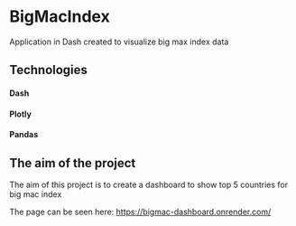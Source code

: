 # BigMacIndex
Application in Dash created to visualize big max index data

## Technologies
#### Dash
#### Plotly
#### Pandas

## The aim of the project
The aim of this project is to create a dashboard to show top 5 countries for big mac index

The page can be seen here: https://bigmac-dashboard.onrender.com/
